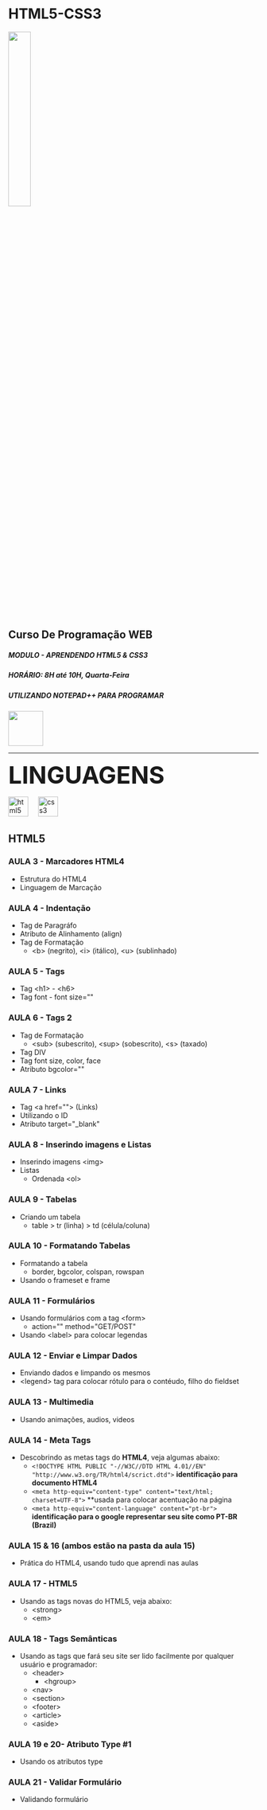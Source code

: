 # HTML5-CSS3

<img src="https://encrypted-tbn0.gstatic.com/images?q=tbn:ANd9GcQDMz5txWEho2bi0brMi3eHqN3VkSRZlEgWSnrs_HG2Bg&s" width="30%">

## Curso De Programação WEB
<h5> MODULO - APRENDENDO HTML5 & CSS3 </h5>

<h5> HORÁRIO: 8H até 10H, Quarta-Feira </h5>

<h5> UTILIZANDO NOTEPAD++ PARA <em>PROGRAMAR</em> </h5>

<img src="https://i0.wp.com/upload.wikimedia.org/wikipedia/commons/f/f5/Notepad_plus_plus.png" width="70px">

<hr>

<font size="7"> <strong>LINGUAGENS</strong> </font>
<div display="inline">

<img src="https://cdn.jsdelivr.net/gh/devicons/devicon/icons/html5/html5-original.svg" height="40" alt="html5 logo">
<img width="12">
<img src="https://cdn.jsdelivr.net/gh/devicons/devicon/icons/css3/css3-original.svg" height="40" alt="css3 logo"  />

</div>

## HTML5
### AULA 3 - Marcadores **HTML4**
- Estrutura do HTML4
- Linguagem de Marcação

### AULA 4 - Indentação
- Tag de Paragráfo
- Atributo de Alinhamento (align)
- Tag de Formatação
  - &lt;b&gt; (negrito), &lt;i&gt; (itálico), &lt;u&gt; (sublinhado)

### AULA 5 - Tags
- Tag &lt;h1&gt; - &lt;h6&gt;
- Tag font - font size=""

### AULA 6 - Tags 2
- Tag de Formatação
  - &lt;sub&gt; (subescrito), &lt;sup&gt; (sobescrito), &lt;s&gt; (taxado)
- Tag DIV
- Tag font size, color, face
- Atributo bgcolor=""

### AULA 7 - Links
- Tag &lt;a href=""&gt; (Links)
- Utilizando o ID
- Atributo target="_blank"

### AULA 8 - Inserindo imagens e Listas
- Inserindo imagens &lt;img&gt;
- Listas
  - Ordenada &lt;ol&gt;

### AULA 9 - Tabelas
- Criando um tabela
  - table > tr (linha) > td (célula/coluna)

### AULA 10 - Formatando Tabelas
- Formatando a tabela
  - border, bgcolor, colspan, rowspan
- Usando o frameset e frame

### AULA 11 - Formulários
- Usando formulários com a tag &lt;form&gt;
  - action="" method="GET/POST"
- Usando &lt;label&gt; para colocar legendas

### AULA 12 - Enviar e Limpar Dados
- Enviando dados e limpando os mesmos
- &lt;legend&gt; tag para colocar rótulo para o contéudo, filho do fieldset

### AULA 13 - Multimedia
- Usando animações, audios, videos

### AULA 14 - Meta Tags
- Descobrindo as metas tags do **HTML4**, veja algumas abaixo:
  - ``<!DOCTYPE HTML PUBLIC "-//W3C//DTD HTML 4.01//EN"
"http://www.w3.org/TR/html4/scrict.dtd">`` **identificação para documento HTML4**
  - ``<meta http-equiv="content-type" content="text/html; charset=UTF-8">`` **usada para colocar acentuação na página
  - ``<meta http-equiv="content-language" content="pt-br">`` **identificação para o google representar seu site como PT-BR (Brazil)**

### AULA 15 & 16 (**ambos estão na pasta da aula 15**)
- Prática do HTML4, usando tudo que aprendi nas aulas

### AULA 17 - **HTML5**
- Usando as tags novas do HTML5, veja abaixo:
  - &lt;strong&gt;
  - &lt;em&gt;

### AULA 18 - Tags Semânticas
- Usando as tags que fará seu site ser lido facilmente por qualquer usuário e programador:
  - &lt;header&gt;
    -  &lt;hgroup&gt;
  -  &lt;nav&gt;
  -  &lt;section&gt;
  -  &lt;footer&gt;
  -  &lt;article&gt;
  -  &lt;aside&gt;

### AULA 19 e 20- Atributo Type #1
- Usando os atributos type

### AULA 21 - Validar Formulário
- Validando formulário
